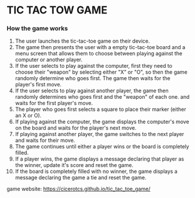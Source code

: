 # TIC TAC TOW GAME

### How the game works

1. The user launches the tic-tac-toe game on their device.
2. The game then presents the user with a empty tic-tac-toe board and a menu screen that allows them to choose between playing against the computer or another player.
3. If the user selects to play against the computer, first they need to choose their "weapon" by selecting either "X" or "O", so then the game randomly determine who goes first. The game then waits for the player's first move.
4. If the user selects to play against another player, the game then randomly determines who goes first and the "weapon" of each one. and waits for the first player's move.
5. The player who goes first selects a square to place their marker (either an X or O).
6. If playing against the computer, the game displays the computer's move on the board and waits for the player's next move.
7. If playing against another player, the game switches to the next player and waits for their move.
8. The game continues until either a player wins or the board is completely filled.
9. If a player wins, the game displays a message declaring that player as the winner, update it's score and reset the game.
10. If the board is completely filled with no winner, the game displays a message declaring the game a tie and reset the game.

game website: https://cicerotcs.github.io/tic_tac_toe_game/
